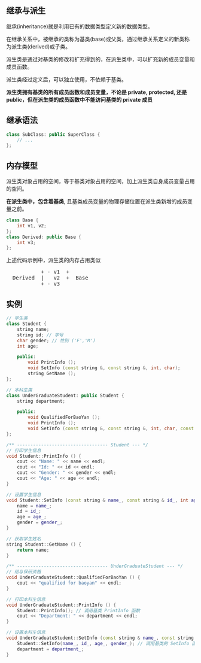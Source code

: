 ## 继承与派生

继承(inheritance)就是利用已有的数据类型定义新的数据类型。

在继承关系中，被继承的类称为基类(base)或父类，通过继承关系定义的新类称为派生类(derived)或子类。

派生类是通过对基类的修改和扩充得到的，在派生类中，可以扩充新的成员变量和成员函数。

派生类经过定义后，可以独立使用，不依赖于基类。

**派生类拥有基类的所有成员函数和成员变量，不论是 private, protected, 还是public，但在派生类的成员函数中不能访问基类的 private 成员**

## 继承语法

```c++
class SubClass: public SuperClass {
    // ...
};
```

## 内存模型

派生类对象占用的空间，等于基类对象占用的空间，加上派生类自身成员变量占用的空间。

**在派生类中，包含着基类**, 且基类成员变量的物理存储位置在派生类新增的成员变量之前。

```c++
class Base {
    int v1, v2;
};
class Derived: public Base {
    int v3;
};
```

上述代码示例中，派生类的内存占用类似

<pre>
           + - v1  +
  Derived  |   v2  +  Base
           + - v3
</pre>

## 实例

```c++
// 学生类
class Student {
    string name;
    string id; // 学号
    char gender; // 性别 ('F','M')
    int age;

    public:
        void PrintInfo ();
        void SetInfo (const string &, const string &, int, char);
        string GetName ();
};

// 本科生类
class UnderGraduateStudent: public Student {
    string department;

    public:
        void QualifiedForBaoYan ();
        void PrintInfo ();
        void SetInfo (const string &, const string &, int, char, const string &);
};

/** ---------------------------------- Student --- */
// 打印学生信息
void Student::PrintInfo () {
    cout << "Name: " << name << endl;
    cout << "Id: " << id << endl;
    cout << "Gender: " << gender << endl;
    cout << "Age: " << age << endl;
}

// 设置学生信息
void Student::SetInfo (const string & name_, const string & id_, int age_, char gender_) {
    name = name_;
    id = id_;
    age = age_;
    gender = gender_;
}

// 获取学生姓名
string Student::GetName () {
    return name;
}

/** ---------------------------------- UnderGraduateStudent --- */
// 给与保研资格
void UnderGraduateStudent::QualifiedForBaoYan () {
    cout << "qualified for baoyan" << endl;
}

// 打印本科生信息
void UnderGraduateStudent::PrintInfo () {
    Student::PrintInfo(); // 调用基类 PrintInfo 函数
    cout << "Department: " << department << endl;
}

// 设置本科生信息
void UnderGraduateStudent::SetInfo (const string & name_, const string & id_, int age_, char gender_, const string & department_) {
    Student::SetInfo(name_, id_, age_, gender_); // 调用基类的 SetInfo 函数
    department = department_;
}
```